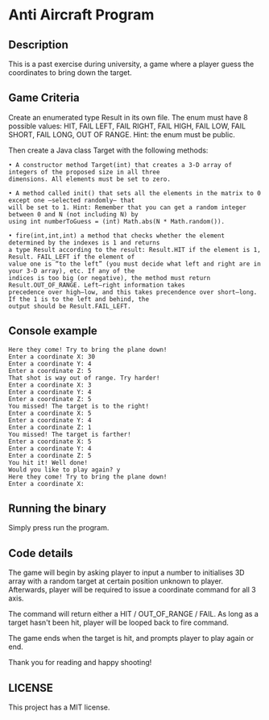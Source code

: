 # Anti Aircraft Program

## Description
This is a past exercise during university, a game where a player guess the coordinates to bring down the target.

## Game Criteria 
 Create an enumerated type Result in its own file. The enum must have 8 possible values: HIT, FAIL LEFT,
 FAIL RIGHT, FAIL HIGH, FAIL LOW, FAIL SHORT, FAIL LONG, OUT OF RANGE. Hint: the enum must be
 public.

 Then create a Java class Target with the following methods:

    • A constructor method Target(int) that creates a 3-D array of integers of the proposed size in all three
    dimensions. All elements must be set to zero.
 
    • A method called init() that sets all the elements in the matrix to 0 except one —selected randomly— that
    will be set to 1. Hint: Remember that you can get a random integer between 0 and N (not including N) by
    using int numberToGuess = (int) Math.abs(N * Math.random()).
 
    • fire(int,int,int) a method that checks whether the element determined by the indexes is 1 and returns
    a type Result according to the result: Result.HIT if the element is 1, Result. FAIL_LEFT if the element of
    value one is “to the left” (you must decide what left and right are in your 3-D array), etc. If any of the
    indices is too big (or negative), the method must return Result.OUT_OF_RANGE. Left–right information takes
    precedence over high–low, and this takes precendence over short–long. If the 1 is to the left and behind, the
    output should be Result.FAIL_LEFT.

## Console example
    Here they come! Try to bring the plane down!
    Enter a coordinate X: 30
    Enter a coordinate Y: 4
    Enter a coordinate Z: 5
    That shot is way out of range. Try harder!
    Enter a coordinate X: 3
    Enter a coordinate Y: 4
    Enter a coordinate Z: 5
    You missed! The target is to the right!
    Enter a coordinate X: 5
    Enter a coordinate Y: 4
    Enter a coordinate Z: 1
    You missed! The target is farther!
    Enter a coordinate X: 5
    Enter a coordinate Y: 4
    Enter a coordinate Z: 5
    You hit it! Well done!
    Would you like to play again? y
    Here they come! Try to bring the plane down!
    Enter a coordinate X:

## Running the binary
Simply press run the program.

## Code details
The game will begin by asking player to input a number to initialises 3D array with a random target at certain position unknown to player. Afterwards, player will be required to issue a coordinate command for all 3 axis.

The command will return either a HIT / OUT_OF_RANGE / FAIL. As long as a target hasn't been hit, player will be looped back to fire command.

The game ends when the target is hit, and prompts player to play again or end.

Thank you for reading and happy shooting!

## LICENSE
This project has a MIT license.